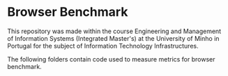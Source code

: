 # Browser Benchmark
This repository was made within the course Engineering and Management of Information Systems (Integrated Master's) at the University of Minho in Portugal for the subject of Information Technology Infrastructures.

The following folders contain code used to measure metrics for browser benchmark.